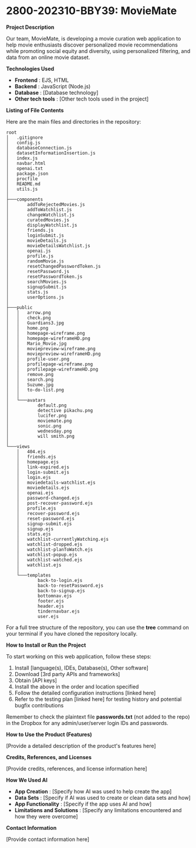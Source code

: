 # **2800-202310-BBY39: MovieMate**

**Project Description**

Our team, MovieMate, is developing a movie curation web application to help movie enthusiasts discover personalized movie recommendations while promoting social equity and diversity, using personalized filtering, and data from an online movie dataset.

**Technologies Used**

- **Frontend** : EJS, HTML
- **Backend** : JavaScript (Node.js)
- **Database** : [Database technology]
- **Other tech tools** : [Other tech tools used in the project]

**Listing of File Contents**

Here are the main files and directories in the repository:
```
root
│   .gitignore
│   config.js
│   databaseConnection.js
│   datasetInformationInsertion.js
│   index.js
│   navbar.html
│   openai.txt
│   package.json
│   procfile
│   README.md
│   utils.js
│
├───components
│       addToRejectedMovies.js
│       addToWatchlist.js
│       changeWatchlist.js
│       curatedMovies.js
│       displayWatchlist.js
│       friends.js
│       loginSubmit.js
│       movieDetails.js
│       movieDetailsWatchlist.js
│       openai.js
│       profile.js
│       randomMovie.js
│       resetChangedPasswordToken.js
│       resetPassword.js
│       resetPasswordToken.js
│       searchMovies.js
│       signupSubmit.js
│       stats.js
│       userOptions.js
│
├───public
│   │   arrow.png
│   │   check.png
│   │   Guardians3.jpg
│   │   home.png
│   │   homepage-wireframe.png
│   │   homepage-wireframeHD.png
│   │   Mario_Movie.jpg
│   │   moviepreview-wireframe.png
│   │   moviepreview-wireframeHD.png
│   │   profile-user.png
│   │   profilepage-wireframe.png
│   │   profilepage-wireframeHD.png
│   │   remove.png
│   │   search.png
│   │   Suzume.jpg
│   │   to-do-list.png
│   │
│   └───avatars
│           default.png
│           detective pikachu.png
│           lucifer.png
│           moviemate.png
│           sonic.png
│           wednesday.png
│           will smith.png
│
└───views
    │   404.ejs
    │   friends.ejs
    │   homepage.ejs
    │   link-expired.ejs
    │   login-submit.ejs
    │   login.ejs
    │   moviedetails-watchlist.ejs
    │   moviedetails.ejs
    │   openai.ejs
    │   password-changed.ejs
    │   post-recover-password.ejs
    │   profile.ejs
    │   recover-password.ejs
    │   reset-password.ejs
    │   signup-submit.ejs
    │   signup.ejs
    │   stats.ejs
    │   watchlist-currentlyWatching.ejs
    │   watchlist-dropped.ejs
    │   watchlist-planToWatch.ejs
    │   watchlist-popup.ejs
    │   watchlist-watched.ejs
    │   watchlist.ejs
    │
    └───templates
            back-to-login.ejs
            back-to-resetPassword.ejs
            back-to-signup.ejs
            bottomnav.ejs
            footer.ejs
            header.ejs
            tindernavbar.ejs
            user.ejs
```            

For a full tree structure of the repository, you can use the **tree** command on your terminal if you have cloned the repository locally.

**How to Install or Run the Project**

To start working on this web application, follow these steps:

1. Install [language(s), IDEs, Database(s), Other software]
2. Download [3rd party APIs and frameworks]
3. Obtain [API keys]
4. Install the above in the order and location specified
5. Follow the detailed configuration instructions [linked here]
6. Refer to the testing plan [linked here] for testing history and potential bugfix contributions

Remember to check the plaintext file **passwords.txt** (not added to the repo) in the Dropbox for any admin/user/server login IDs and passwords.

**How to Use the Product (Features)**

[Provide a detailed description of the product's features here]

**Credits, References, and Licenses**

[Provide credits, references, and license information here]

**How We Used AI**

- **App Creation** : [Specify how AI was used to help create the app]
- **Data Sets** : [Specify if AI was used to create or clean data sets and how]
- **App Functionality** : [Specify if the app uses AI and how]
- **Limitations and Solutions** : [Specify any limitations encountered and how they were overcome]

**Contact Information**

[Provide contact information here]
